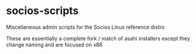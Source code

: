 # socios-scripts
Miscellaneous admin scripts for the Socios Linux reference distro

These are essentially a complete fork / match of asahi installers except they change naming and are focused on x86
